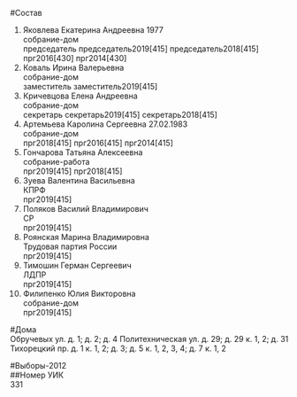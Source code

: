 #Состав  
1. Яковлева Екатерина Андреевна 1977  
    собрание-дом  
    председатель председатель2019[415] председатель2018[415] прг2016[430] прг2014[430]  
2. Коваль Ирина Валерьевна  
    собрание-дом  
    заместитель заместитель2019[415]  
3. Кричевцова Елена Андреевна  
    собрание-дом  
    секретарь секретарь2019[415] секретарь2018[415]  
4. Артемьева Каролина Сергеевна 27.02.1983  
    собрание-дом  
    прг2018[415] прг2016[415] прг2014[415]  
5. Гончарова Татьяна Алексеевна  
    собрание-работа  
    прг2019[415] прг2018[415]  
6. Зуева Валентина Васильевна  
    КПРФ  
    прг2019[415]  
7. Поляков Василий Владимирович  
    СР  
    прг2019[415]  
8. Роянская Марина Владимировна  
    Трудовая партия России  
    прг2019[415]  
9. Тимошин Герман Сергеевич  
    ЛДПР  
    прг2019[415]  
10. Филипенко Юлия Викторовна  
    собрание-дом  
    прг2019[415]  
  
#Дома  
Обручевых ул. д. 1; д. 2; д. 4 Политехническая ул. д. 29; д. 29 к. 1, 2; д. 31 Тихорецкий пр. д. 1 к. 1, 2; д. 3; д. 5 к. 1, 2, 3, 4; д. 7 к. 1, 2  
  
#Выборы-2012  
##Номер УИК  
331  

